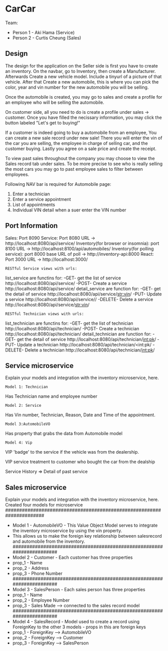 # CarCar

Team:

* Person 1 - Aki Hama (Service)
* Person 2 - Curtis Cheung (Sales)

## Design
The design for the application on the Seller side is first you have to create an inventory. On the navbar, go to Inventory, then create a Manufacturer. Afterwards Create a new vehicle model. Include a tinyurl of a picture of that vehicle. After that Create a new automobile, this is where you can pick the color, year and vin number for the new automobile you will be selling.

Once the automobile is created, you may go to sales and create a profile for an employee who will be selling the automobile.

On customer side, all you need to do is create a profile under sales -> customer. Once you have filled the necissary information, you may click the button labeled "Let's get to buying!"

If a customer is indeed going to buy a automobile from an employee, You can create a new sale record under new sale! There you will enter the vin of the car you are selling, the employee in charge of selling car, and the customer buying. Lastly you agree on a sale price and create the receipt.

To view past sales throughout the company you may choose to view the Sales record tab under sales. To be more precise to see who is really selling the most cars you may go to past employee sales to filter between employees.


Following NAV bar is required for Automobile page:
1) Enter a technician
2) Enter a service appointment
3) List of appointments
4) Individual VIN detail when a suer enter the VIN number

## Port Information ##
  Sales: Port 8090
  Service: Port 8080
        URL -> http://localhost:8080/api/service/
  Inventory(for browser or insomnia): port 8100
        URL -> http://localhost:8100/api/automobiles/
  Inventory(for polling service): port 8000
        base URL of poll -> http://inventory-api:8000
  React: Port 3000
        URL -> http://localhost:3000/


    RESTful Service views with urls:
list_service are functins for:
  -GET-  get the list of service  http://localhost:8080/api/service/
  -POST- Create a service   http://localhost:8080/api/service/
detail_service are function for:
  -GET-  get the detail of service http://localhost:8080/api/service/<str:vin>/
  -PUT-  Update a service  http://localhost:8080/api/service/<vin>/
  -DELETE-  Delete a service  http://localhost:8080/api/service/<str:vin>/

    RESTful Technician views with urls:
list_technician are functins for:
  -GET-  get the list of technician  http://localhost:8080/api/technician/
  -POST- Create a technician   http://localhost:8080/api/technician/
detail_technician are function for:
  -GET-  get the detail of service http://localhost:8080/api/technician/<int:pk>/
  -PUT-  Update a technician  http://localhost:8080/api/technician/<int:pk/
  -DELETE-  Delete a technician  http://localhost:8080/api/technician/<int:pk>/

## Service microservice

Explain your models and integration with the inventory
microservice, here.

    Model 1: Technician
  Has Technician name and employee number

    Model 2: Service
  Has Vin number, Technician, Reason, Date and Time of
  the appointment.

    Model 3:AutomobileVO
  Has property that grabs the data from Automobile model

    Model 4: Vip
  VIP 'badge' to the service if the vehicle was from the dealership.

VIP service treatment to customer who bought the car from the dealship

Service History => Detail of past service



## Sales microservice

Explain your models and integration with the inventory
microservice, here.
Created four models for microservice
######################################################################
- Model 1 - AutomobileVO - This Value Object Model serves to integrate the inventory microservice by using the vin property.
- This allows us to make the foreign key relationship between salesrecord and automobile from the inventory.
######################################################################
- Model 2 - Customer - Each customer has three properties
- prop_1 - Name
- prop_2 - Address
- prop_3 - Phone Number
######################################################################
- Model 3 - SalesPerson - Each sales person has three properties
- prop_1 - Name
- prop_2 - Employee Number
- prop_3 - Sales Made --> connected to the sales record model
######################################################################
- Model 4 - SalesRecord - Model used to create a record using ForeignKey to the other 3 models - props in this are foreign keys
- prop_1 - ForeignKey --> AutomobileVO
- prop_2 - ForeignKey --> Customer
- prop_3 - ForeignKey --> SalesPerson
